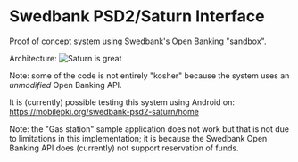 # Swedbank PSD2/Saturn Interface

Proof of concept system using Swedbank's Open Banking "sandbox".

Architecture: ![Saturn is great](https://cyberphone.github.io/doc/saturn/saturn-openbanking.png)

Note: some of the code is not entirely "kosher" because the system uses an *unmodified* Open Banking API.

It is (currently) possible testing this system using Android on: https://mobilepki.org/swedbank-psd2-saturn/home

Note: the "Gas station" sample application does not work but that is not due to limitations in this
implementation; it is because the Swedbank Open Banking API does (currently) not support reservation of funds.
